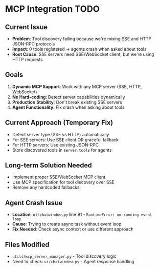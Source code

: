 # MCP Integration TODO

## Current Issue
- **Problem**: Tool discovery failing because we're mixing SSE and HTTP JSON-RPC protocols
- **Impact**: 0 tools registered → agents crash when asked about tools
- **Root Cause**: SSE servers need SSE/WebSocket client, but we're using HTTP requests

## Goals
1. **Dynamic MCP Support**: Work with any MCP server (SSE, HTTP, WebSocket)
2. **No Hard-coding**: Detect server capabilities dynamically
3. **Production Stability**: Don't break existing SSE servers
4. **Agent Functionality**: Fix crash when asking about tools

## Current Approach (Temporary Fix)
- Detect server type (SSE vs HTTP) automatically
- For SSE servers: Use SSE client OR graceful fallback
- For HTTP servers: Use existing JSON-RPC
- Store discovered tools in `server.tools` for agents

## Long-term Solution Needed
- Implement proper SSE/WebSocket MCP client
- Use MCP specification for tool discovery over SSE
- Remove any hardcoded fallbacks

## Agent Crash Issue
- **Location**: `ui/chatwindow.py` line 91 - `RuntimeError: no running event loop`
- **Cause**: Trying to create async task without event loop
- **Fix Needed**: Check async context or use different approach

## Files Modified
- `utils/mcp_server_manager.py` - Tool discovery logic
- Need to check: `ui/chatwindow.py` - Agent response handling